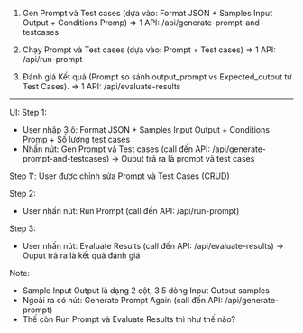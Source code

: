 1. Gen Prompt và Test cases (dựa vào: Format JSON + Samples Input Output + Conditions Promp)
=> 1 API: /api/generate-prompt-and-testcases

2. Chạy Prompt và Test cases (dựa vào: Prompt + Test cases)
=> 1 API: /api/run-prompt

3. Đánh giá Kết quả (Prompt so sánh output_prompt vs Expected_output từ Test Cases). 
=> 1 API: /api/evaluate-results


---

UI: 
Step 1: 
- User nhập 3 ô: Format JSON + Samples Input Output + Conditions Promp + Số lượng test cases
- Nhấn nút: Gen Prompt và Test cases (call đến API: /api/generate-prompt-and-testcases)
-> Ouput trả ra là prompt và test cases


Step 1': User được chỉnh sửa Prompt và Test Cases (CRUD) 


Step 2: 
- User nhấn nút: Run Prompt (call đến API: /api/run-prompt)

Step 3: 
- User nhấn nút: Evaluate Results (call đến API: /api/evaluate-results)
-> Ouput trả ra là kết quả đánh giá


Note: 
- Sample Input Output là dạng 2 cột, 3 5 dòng Input Output samples
- Ngoài ra có nút: Generate Prompt Again (call đến API: /api/generate-prompt)
- Thế còn Run Prompt và Evaluate Results thì như thế nào? 